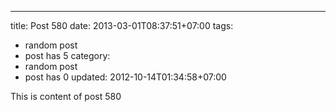 ---
title: Post 580
date: 2013-03-01T08:37:51+07:00
tags:
  - random post
  - post has 5
category:
  - random post
  - post has 0
updated: 2012-10-14T01:34:58+07:00

This is content of post 580